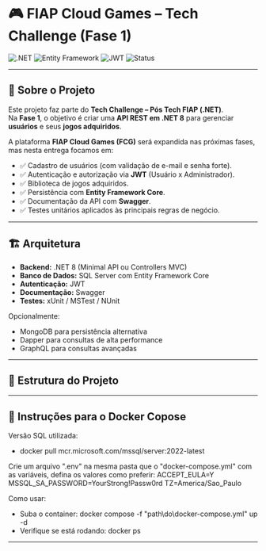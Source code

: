 # 🎮 FIAP Cloud Games – Tech Challenge (Fase 1)

![.NET](https://img.shields.io/badge/.NET-8.0-blueviolet)
![Entity Framework](https://img.shields.io/badge/Entity%20Framework-Core-green)
![JWT](https://img.shields.io/badge/Auth-JWT-orange)
![Status](https://img.shields.io/badge/Status-Em%20Desenvolvimento-yellow)

---

## 📌 Sobre o Projeto
Este projeto faz parte do **Tech Challenge – Pós Tech FIAP (.NET)**.  
Na **Fase 1**, o objetivo é criar uma **API REST em .NET 8** para gerenciar **usuários** e seus **jogos adquiridos**.  

A plataforma **FIAP Cloud Games (FCG)** será expandida nas próximas fases, mas nesta entrega focamos em:
- ✅ Cadastro de usuários (com validação de e-mail e senha forte).  
- ✅ Autenticação e autorização via **JWT** (Usuário x Administrador).  
- ✅ Biblioteca de jogos adquiridos.  
- ✅ Persistência com **Entity Framework Core**.  
- ✅ Documentação da API com **Swagger**.  
- ✅ Testes unitários aplicados às principais regras de negócio.  

---

## 🏗️ Arquitetura
- **Backend:** .NET 8 (Minimal API ou Controllers MVC)  
- **Banco de Dados:** SQL Server com Entity Framework Core  
- **Autenticação:** JWT  
- **Documentação:** Swagger  
- **Testes:** xUnit / MSTest / NUnit  

Opcionalmente:  
- MongoDB para persistência alternativa  
- Dapper para consultas de alta performance  
- GraphQL para consultas avançadas  

---

## 📂 Estrutura do Projeto

---

## 🐳 Instruções para o Docker Copose
Versão SQL utilizada:
- docker pull mcr.microsoft.com/mssql/server:2022-latest

Crie um arquivo ".env" na mesma pasta que o "docker-compose.yml" com as variáveis, defina os valores como preferir:
    ACCEPT_EULA=Y
    MSSQL_SA_PASSWORD=YourStrong!Passw0rd
    TZ=America/Sao_Paulo
     
Como usar:
- Suba o container: docker compose -f "path\do\docker-compose.yml" up -d
- Verifique se está rodando: docker ps

---